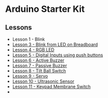 # Arduino Starter Kit

## Lessons

* Lesson 1 - Blink
* [Lesson 3 - Blink from LED on Breadboard](src/03_bread_blink/lesson_3)
* [Lesson 4 - RGB LED](src/04_rgb_led/lesson_4.md)
* [Lesson 5 - Digital Inputs using push buttons](src/05_digital_inputs/digital_inputs.md)
* [Lesson 6 - Active Buzzer](src/06_active_buzzer/active_buzzer.md)
* [Lesson 7 - Passive Buzzer](src/07_passive_buzzer/passive_buzzer.md)
* [Lesson 8 - Tilt Ball Switch](src/08_tilt_ball_switch/tilt_ball_switch.md)
* [Lesson 9 - Servo](src/09_servo/servo.md)
* [Lesson 10 - Ultrasonic Sensor](src/10_ultrasonic/sensor.md)
* [Lesson 11 - Keypad Membrane Switch](src/11_keypad/keypad.md)
*
